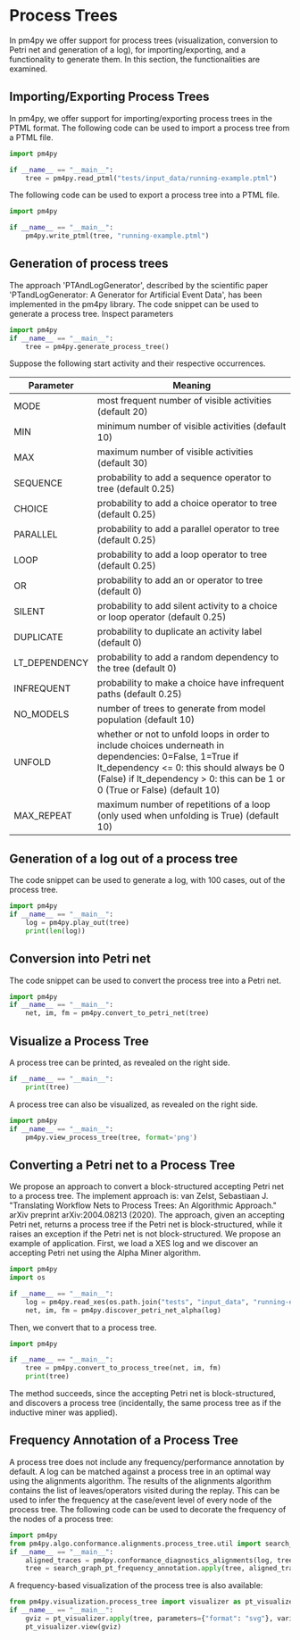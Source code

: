 

# Process Trees


In pm4py we offer support for process trees (visualization, conversion to Petri net and
generation of a log), for importing/exporting, and a functionality to generate them. In this
section, the
functionalities are examined.


## Importing/Exporting Process Trees


In pm4py, we offer support for importing/exporting process trees in the PTML format.
The following code can be used to import a process tree from a PTML file.


```python
import pm4py

if __name__ == "__main__":
	tree = pm4py.read_ptml("tests/input_data/running-example.ptml")
```


The following code can be used to export a process tree into a PTML file.


```python
import pm4py

if __name__ == "__main__":
	pm4py.write_ptml(tree, "running-example.ptml")
```




## Generation of process trees


The approach 'PTAndLogGenerator', described by the scientific paper 'PTandLogGenerator: A
Generator for Artificial Event Data', has been implemented in the pm4py library.
The code snippet can be used to generate a process tree.
Inspect parameters



```python
import pm4py
if __name__ == "__main__":
	tree = pm4py.generate_process_tree()
```


Suppose the following start activity and their respective occurrences.



|Parameter|Meaning|
|---|---|
|MODE|most frequent number of visible activities (default 20)|
|MIN|minimum number of visible activities (default 10)|
|MAX|maximum number of visible activities (default 30)|
|SEQUENCE|probability to add a sequence operator to tree (default 0.25)|
|CHOICE|probability to add a choice operator to tree (default 0.25)|
|PARALLEL|probability to add a parallel operator to tree (default 0.25)|
|LOOP|probability to add a loop operator to tree (default 0.25)|
|OR|probability to add an or operator to tree (default 0)|
|SILENT|probability to add silent activity to a choice or loop operator (default 0.25)|
|DUPLICATE|probability to duplicate an activity label (default 0)|
|LT_DEPENDENCY|probability to add a random dependency to the tree (default 0)|
|INFREQUENT|probability to make a choice have infrequent paths (default 0.25)|
|NO_MODELS|number of trees to generate from model population (default 10)|
|UNFOLD|whether or not to unfold loops in order to include choices underneath in dependencies: 0=False, 1=True if lt_dependency <= 0: this should always be 0 (False) if lt_dependency > 0: this can be 1 or 0 (True or False) (default 10)|
|MAX_REPEAT|maximum number of repetitions of a loop (only used when unfolding is True) (default 10)|





## Generation of a log out of a process tree


The code snippet can be used to generate a log, with 100 cases, out of the process tree.



```python
import pm4py
if __name__ == "__main__":
	log = pm4py.play_out(tree)
	print(len(log))
```




## Conversion into Petri net


The code snippet can be used to convert the process tree into a Petri net.



```python
import pm4py
if __name__ == "__main__":
	net, im, fm = pm4py.convert_to_petri_net(tree)
```




## Visualize a Process Tree


A process tree can be printed, as revealed on the right side.



```python
if __name__ == "__main__":
	print(tree)
```


A process tree can also be visualized, as revealed on the right side.



```python
import pm4py
if __name__ == "__main__":
	pm4py.view_process_tree(tree, format='png')
```




## Converting a Petri net to a Process Tree


We propose an approach to convert a block-structured accepting Petri net to a process
tree. The implement approach is:
van Zelst, Sebastiaan J. "Translating Workflow Nets to Process Trees: An Algorithmic
Approach." arXiv preprint arXiv:2004.08213 (2020).
The approach, given an accepting Petri net, returns a process tree if the Petri net
is block-structured, while it raises an exception if the Petri net is not block-structured.
We propose an example of application. First, we load a XES log and we discover an accepting
Petri net
using the Alpha Miner algorithm.



```python
import pm4py
import os

if __name__ == "__main__":
	log = pm4py.read_xes(os.path.join("tests", "input_data", "running-example.xes"))
	net, im, fm = pm4py.discover_petri_net_alpha(log)
```


Then, we convert that to a process tree.



```python
import pm4py

if __name__ == "__main__":
	tree = pm4py.convert_to_process_tree(net, im, fm)
	print(tree)
```


The method succeeds, since the accepting Petri net is block-structured, and discovers a process
tree
(incidentally, the same process tree as if the inductive miner was applied).


## Frequency Annotation of a Process Tree


A process tree does not include
any frequency/performance annotation by default.
A log can be matched against a process tree in an optimal way using the alignments
algorithm. The results of the alignments algorithm contains the list of leaves/operators
visited during the replay. This can be used to infer the frequency at the case/event level
of every node of the process tree.
The following code can be used to decorate the frequency of the nodes of a process tree:



```python
import pm4py
from pm4py.algo.conformance.alignments.process_tree.util import search_graph_pt_frequency_annotation
if __name__ == "__main__":
	aligned_traces = pm4py.conformance_diagnostics_alignments(log, tree)
	tree = search_graph_pt_frequency_annotation.apply(tree, aligned_traces)
```


A frequency-based visualization of the process tree is also available:



```python
from pm4py.visualization.process_tree import visualizer as pt_visualizer
if __name__ == "__main__":
	gviz = pt_visualizer.apply(tree, parameters={"format": "svg"}, variant=pt_visualizer.Variants.FREQUENCY_ANNOTATION)
	pt_visualizer.view(gviz)
```


